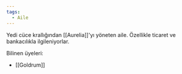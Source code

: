 ```yaml
---
tags:
  - Aile
---  
```

  
Yedi cüce krallığından [[Aurelia]]'yı yöneten aile. Özellikle ticaret ve bankacılıkla ilgileniyorlar.  
  
Bilinen üyeleri:  
- [[Goldrum]]